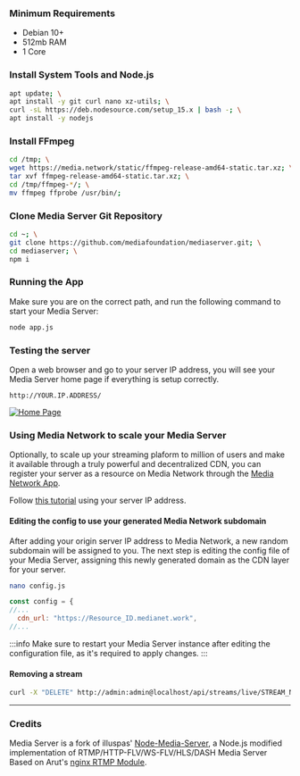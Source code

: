 ### Minimum Requirements 
- Debian 10+
- 512mb RAM
- 1 Core

### Install System Tools and Node.js
```bash
apt update; \
apt install -y git curl nano xz-utils; \
curl -sL https://deb.nodesource.com/setup_15.x | bash -; \
apt install -y nodejs
```

### Install FFmpeg
```bash
cd /tmp; \
wget https://media.network/static/ffmpeg-release-amd64-static.tar.xz; \
tar xvf ffmpeg-release-amd64-static.tar.xz; \
cd /tmp/ffmpeg-*/; \
mv ffmpeg ffprobe /usr/bin/;
```

### Clone Media Server Git Repository
 ```bash
cd ~; \
git clone https://github.com/mediafoundation/mediaserver.git; \
cd mediaserver; \
npm i
```

### Running the App

Make sure you are on the correct path, and run the following command to start your Media Server:

```bash
node app.js
```

### Testing the server

Open a web browser and go to your server IP address, you will see your Media Server home page if everything is setup correctly.
```
http://YOUR.IP.ADDRESS/
```
[ ![Home Page](https://docs.media.network/img/mediaserverexp.png) ](https://docs.media.network/img/mediaserverexp.png)


### Using Media Network to scale your Media Server

Optionally, to scale up your streaming plaform to million of users and make it available through a truly powerful and decentralized CDN, you can register your server as a resource on Media Network through the [Media Network App](https://app.media.network). 

Follow [this tutorial](https://docs.media.network/ms-media) using your server IP address.

#### Editing the config to use your generated Media Network subdomain

After adding your origin server IP address to Media Network, a new random subdomain will be assigned to you. The next step is editing the config file of your Media Server, assigning this newly generated domain as the CDN layer for your server.

```bash
nano config.js
```

```js title="mediaserver/config.js"
const config = {
//...
  cdn_url: "https://Resource_ID.medianet.work",
//...
```

:::info
Make sure to restart your Media Server instance after editing the configuration file, as it's required to apply changes.
:::


#### Removing a stream

```bash
curl -X "DELETE" http://admin:admin@localhost/api/streams/live/STREAM_NAME
```

---

### Credits

Media Server is a fork of illuspas' [Node-Media-Server](https://github.com/illuspas/Node-Media-Server), a Node.js modified implementation of RTMP/HTTP-FLV/WS-FLV/HLS/DASH Media Server Based on Arut's [nginx RTMP Module](https://github.com/arut/nginx-rtmp-module).



